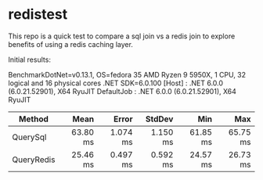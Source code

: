# redistest
This repo is a quick test to compare a sql join vs a redis join to explore benefits of using a redis caching layer.

Initial results:

BenchmarkDotNet=v0.13.1, OS=fedora 35
AMD Ryzen 9 5950X, 1 CPU, 32 logical and 16 physical cores
.NET SDK=6.0.100
  [Host]     : .NET 6.0.0 (6.0.21.52901), X64 RyuJIT
  DefaultJob : .NET 6.0.0 (6.0.21.52901), X64 RyuJIT


|     Method |     Mean |    Error |   StdDev |      Min |      Max |
|----------- |---------:|---------:|---------:|---------:|---------:|
|   QuerySql | 63.80 ms | 1.074 ms | 1.150 ms | 61.85 ms | 65.75 ms |
| QueryRedis | 25.46 ms | 0.497 ms | 0.592 ms | 24.57 ms | 26.73 ms |
